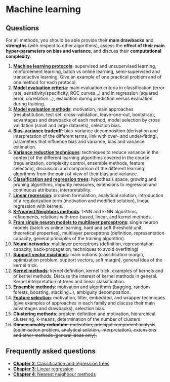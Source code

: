 # Machine learning

## Questions

For all methods, you should be able provide their **main drawbacks** and **strengths** (with respect to other algorithms), assess the **effect of their main hyper-parameters on bias and variance**, and discuss their **computational complexity**.

1. [**Machine learning protocols**](Questions/Q1.md): supervised and unsupervised learning, reinforcement learning, batch vs online learning, semi-supervised and transductive learning. Give an example of one practical problem and of one method for each protocol.
2. [**Model evaluation criteria**](Questions/Q2.md): main evaluation criteria in classification (error rate, sensitivity/specificity, ROC curves…) and in regression (squared error, correlation...), evaluation during prediction versus evaluation during training.
3. [**Model evaluation methods**](Questions/Q3.md): motivation, main approaches (resubstitution, test set, cross-validation, leave-one-out, bootstrap), advantages and drawbacks of each method, model selection by cross validation (small and large datasets), selection bias.
4. [**Bias-variance tradeoff**](Questions/Q4.md): bias-variance decomposition (derivation and interpretation of the different terms, link with over- and under-fitting), parameters that influence bias and variance, bias and variance estimation.
5. [**Variance reduction techniques**](Questions/Q5.md): techniques to reduce variance in the context of the different learning algorithms covered in the course (regularization, complexity control, ensemble methods, feature selection), discussion and comparison of the different learning algorithms from the point of view of their bias and variance.
6. **[Classification and regression trees](Questions/Q6.md)**: hypothesis space, growing and pruning algorithms, impurity measures, extensions to regression and continuous attributes, interpretability.
7. [**Linear regression**](Questions/Q7.md): problem formulation, analytical solution, introduction of a regularization term (motivation and modified solution), linear regression with kernels.
8. [**K-Nearest Neighbors methods**](Questions/Q8.md): 1-NN and k-NN algorithms, refinements, relations with tree-based, linear, and kernel methods.
9. [**From single neuron models to multilayer perceptrons**](Questions/Q9.md): single neuron models (batch vs online learning, hard and soft threshold unit, theoretical properties), multilayer perceptrons (definition, representation capacity, general principles of the training algorithm).
10. [**Neural networks**](Questions/Q10.md): multilayer perceptrons (definition, representation capacity, back-propagation, techniques to avoid overfitting)
11. [**Support vector machines**](Questions/Q11.md): main notions (classification margin, optimization problem, support vectors, soft margin), general idea of the kernel trick.
12. [**Kernel methods**](Questions/Q12.md): kernel definition, kernel trick, examples of kernels and of kernel methods. Discuss the interest of kernel methods in general. Kernel interpretation of trees and linear classification.
13. [**Ensemble methods**](Questions/Q13.md): motivation and algorithms (bagging, random forests, boosting, stacking…), ambiguity decomposition.
14. [**Feature selection**](Questions/Q14.md): motivation, filter, embedded, and wrapper techniques (give examples of approaches in each family and discuss their main advantages and drawbacks), selection bias.
15. **Clustering methods**: problem definition and motivation, hierarchical clustering, k-means, determination of the number of clusters.
16. ~~**Dimensionality reduction**: motivation, principal component analysis (optimisation problem, analytical solution, interpretation), extensions and other methods (general ideas only).~~

## Frequently asked questions

- [**Chapter 2**: Classification and regression trees](Frequently_asked_question/Chapter2.md)
- [**Chapter 3**: Linear regression](Frequently_asked_question/Chapter3.md)
- [**Chapter 4**: Nearest neighbour methods](Frequently_asked_question/Chapter4.md)